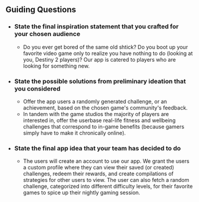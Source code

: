 ## Guiding Questions

 - ### State the final inspiration statement that you crafted for your chosen audience
	 - Do you ever get bored of the same old shtick? Do you boot up your favorite video game only to realize you have nothing to do (looking at you, Destiny 2 players)? Our app is catered to players who are looking for something new.
 - ### State the possible solutions from preliminary ideation that you considered
	 - Offer the app users a randomly generated challenge, or an achievement, based on the chosen game's community's feedback.
	 - In tandem with the game studios the majority of players are interested in, offer the userbase real-life fitness and wellbeing challenges that correspond to in-game benefits (because gamers simply have to make it chronically online).
 - ### State the final app idea that your team has decided to do
	 - The users will create an account to use our app. We grant the users a custom profile where they can view their saved (or created) challenges, redeem their rewards, and create compilations of strategies for other users to view. The user can also fetch a random challenge, categorized into different difficulty levels, for their favorite games to spice up their nightly gaming session.
